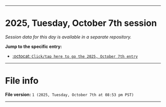 
***

# 2025, Tuesday, October 7th session

_Session data for this day is available in a separate repository._

**Jump to the specific entry:**

- [:octocat: `Click/tap here to go the 2025, October 7th entry`](https://github.com/seanpm2001/SeansLifeArchive_Images_TinyTower_Y2025/tree/SeansLifeArchive_Images_TinyTower_Y2025_Main-dev/2025/10_October/07/)

***

# File info

**File version:** `1 (2025, Tuesday, October 7th at 08:53 pm PST)`

***
